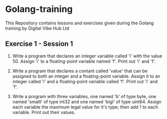 # Golang-training
This Repository contains lessons and exercises given during the Golang training by Digital Vibe Hub Ltd


## Exercise 1 -  Session 1
1. Write a program that declares an integer variable called 'i' with the value 50. Assign 'i' to a floating-point variable named 'f'. Print out 'i' and 'f'.

2. Write a program that declares a contant called 'value' that can be assigned to both an integer and a floating-point variable. Assign it to an integer called 'i' and a floating-point variable called 'f'. Print out 'i' and 'f'.

3.  Write a program with three variables, one named 'b' of type byte, one named 'smalll' of type int32 and one named 'bigI' of type uint64. Assign each variable the maximum legal value for it's type; then add 1 to each variable. Print out their values.
